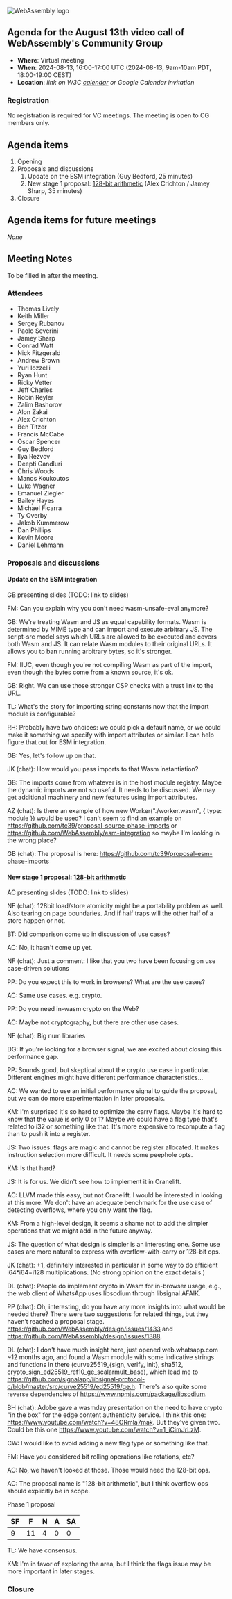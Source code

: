 ![WebAssembly logo](/images/WebAssembly.png)

## Agenda for the August 13th video call of WebAssembly's Community Group

- **Where**: Virtual meeting
- **When**: 2024-08-13, 16:00-17:00 UTC (2024-08-13, 9am-10am PDT, 18:00-19:00 CEST)
- **Location**: *link on W3C [calendar](https://www.w3.org/groups/cg/webassembly/calendar/) or Google Calendar invitation*

### Registration

No registration is required for VC meetings. The meeting is open to CG members only.

## Agenda items

1. Opening
1. Proposals and discussions
   1. Update on the ESM integration (Guy Bedford, 25 minutes)
   1. New stage 1 proposal: [128-bit arithmetic](https://github.com/WebAssembly/design/issues/1522) (Alex Crichton / Jamey Sharp, 35 minutes)
1. Closure

## Agenda items for future meetings

*None*

## Meeting Notes

To be filled in after the meeting.

### Attendees

- Thomas Lively
- Keith Miller
- Sergey Rubanov
- Paolo Severini
- Jamey Sharp
- Conrad Watt
- Nick Fitzgerald
- Andrew Brown
- Yuri Iozzelli
- Ryan Hunt
- Ricky Vetter
- Jeff Charles
- Robin Reyler
- Zalim Bashorov
- Alon Zakai
- Alex Crichton
- Ben Titzer
- Francis McCabe
- Oscar Spencer
- Guy Bedford
- Ilya Rezvov
- Deepti Gandluri
- Chris Woods
- Manos Koukoutos
- Luke Wagner
- Emanuel Ziegler
- Bailey Hayes
- Michael Ficarra
- Ty Overby
- Jakob Kummerow
- Dan Phillips
- Kevin Moore
- Daniel Lehmann

### Proposals and discussions

#### Update on the ESM integration

GB presenting slides (TODO: link to slides)

FM: Can you explain why you don't need wasm-unsafe-eval anymore?

GB: We're treating Wasm and JS as equal capability formats. Wasm is determined by MIME type and can import and execute arbitrary JS. The script-src model says which URLs are allowed to be executed and covers both Wasm and JS. It can relate Wasm modules to their original URLs. It allows you to ban running arbitrary bytes, so it's stronger.

FM: IIUC, even though you're not compiling Wasm as part of the import, even though the bytes come from a known source, it's ok.

GB: Right. We can use those stronger CSP checks with a trust link to the URL.

TL: What's the story for importing string constants now that the import module is configurable?

RH: Probably have two choices: we could pick a default name, or we could make it something we specify with import attributes or similar. I can help figure that out for ESM integration.

GB: Yes, let's follow up on that.

JK (chat): How would you pass imports to that Wasm instantiation?

GB: The imports come from whatever is in the host module registry. Maybe the dynamic imports are not so useful. It needs to be discussed. We may get additional machinery and new features using import attributes.

AZ (chat): Is there an example of how   new Worker("./worker.wasm", { type: module })  would be used? I can't seem to find an example on https://github.com/tc39/proposal-source-phase-imports or https://github.com/WebAssembly/esm-integration so maybe I'm looking in the wrong place?

GB (chat): The proposal is here: https://github.com/tc39/proposal-esm-phase-imports

#### New stage 1 proposal: [128-bit arithmetic](https://github.com/WebAssembly/design/issues/1522)

AC presenting slides (TODO: link to slides)

NF (chat): 128bit load/store atomicity might be a portability problem as well. Also tearing on page boundaries. And if half traps will the other half of a store happen or not.

BT: Did comparison come up in discussion of use cases?

AC: No, it hasn't come up yet.

NF (chat): Just a comment: I like that you two have been focusing on use case-driven solutions

PP: Do you expect this to work in browsers? What are the use cases?

AC: Same use cases. e.g. crypto.

PP: Do you need in-wasm crypto on the Web?

AC: Maybe not cryptography, but there are other use cases.

NF (chat): Big num libraries

DG: If you're looking for a browser signal, we are excited about closing this performance gap.

PP: Sounds good, but skeptical about the crypto use case in particular. Different engines might have different performance characteristics…

AC: We wanted to use an initial performance signal to guide the proposal, but we can do more experimentation in later proposals.

KM: I'm surprised it's so hard to optimize the carry flags. Maybe it's hard to know that the value is only 0 or 1? Maybe we could have a flag type that's related to i32 or something like that. It's more expensive to recompute a flag than to push it into a register.

JS: Two issues: flags are magic and cannot be register allocated. It makes instruction selection more difficult. It needs some peephole opts.

KM: Is that hard?

JS: It is for us. We didn't see how to implement it in Cranelift.

AC: LLVM made this easy, but not Cranelift. I would be interested in looking at this more. We don't have an adequate benchmark for the use case of detecting overflows, where you only want the flag.

KM: From a high-level design, it seems a shame not to add the simpler operations that we might add in the future anyway.

JS: The question of what design is simpler is an interesting one. Some use cases are more natural to express with overflow-with-carry or 128-bit ops.

JK (chat): +1, definitely interested in particular in some way to do efficient i64*i64=i128 multiplications. (No strong opinion on the exact details.)

DL (chat): 
People do implement crypto in Wasm for in-browser usage, e.g., the web client of WhatsApp uses libsodium through libsignal AFAIK.

PP (chat):  Oh, interesting, do you have any more insights into what would be needed there? There were two suggestions for related things, but they haven’t reached a proposal stage. https://github.com/WebAssembly/design/issues/1433 and https://github.com/WebAssembly/design/issues/1388.

DL (chat): I don't have much insight here, just opened web.whatsapp.com ~12 months ago, and found a Wasm module with some indicative strings and functions in there (curve25519_{sign, verify, init}, sha512,  crypto_sign_ed25519_ref10_ge_scalarmult_base), which lead me to https://github.com/signalapp/libsignal-protocol-c/blob/master/src/curve25519/ed25519/ge.h. There's also quite some reverse dependencies of https://www.npmjs.com/package/libsodium.

BH (chat): Adobe gave a wasmday presentation on the need to have crypto "in the box" for the edge content authenticity service. I think this one: https://www.youtube.com/watch?v=48ORmla7mak. But they've given two. Could be this one https://www.youtube.com/watch?v=1_iCimJrLzM.

CW: I would like to avoid adding a new flag type or something like that.

FM: Have you considered bit rolling operations like rotations, etc?

AC: No, we haven't looked at those. Those would need the 128-bit ops.

AC: The proposal name is "128-bit arithmetic", but I think overflow ops should explicitly be in scope.

Phase 1 proposal

| SF | F | N | A | SA |
|----|---|---|---|----|
| 9  |11 |4 | 0 | 0 |

TL: We have consensus.

KM: I'm in favor of exploring the area, but I think the flags issue may be more important in later stages.

### Closure
